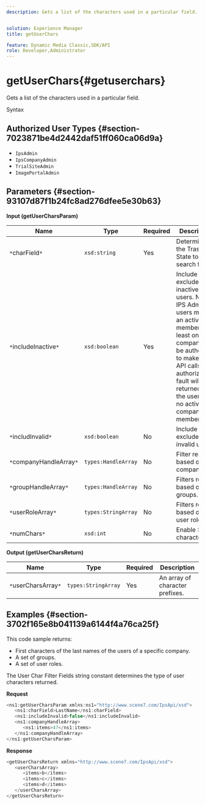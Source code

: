 ```yaml
---
description: Gets a list of the characters used in a particular field.


solution: Experience Manager
title: getUserChars

feature: Dynamic Media Classic,SDK/API
role: Developer,Administrator
---
```


# getUserChars{#getuserchars}

Gets a list of the characters used in a particular field.

 Syntax 

## Authorized User Types {#section-7023871be4d2442daf51ff060ca06d9a}

* `IpsAdmin` 
* `IpsCompanyAdmin` 
* `TrialSiteAdmin` 
* `ImagePortalAdmin`

## Parameters {#section-93107d87f1b24fc8ad276dfee5e30b63}

**Input (getUserCharsParam)** 

|  Name  | Type  | Required  | Description  |
|---|---|---|---|
|  `*`charField`*`  | `xsd:string`  | Yes  | Determines the Trash State to search for.  |
|  `*`includeInactive`*`  | `xsd:boolean`  | Yes  | Include or exclude inactive users. Non-IPS Admin users must be an active member of at least one company to be authorized to make any API calls. An authorization fault will be returned if the user has no active company memberships.  |
|  `*`includInvalid`*`  | `xsd:boolean`  | No  | Include or exclude invalid users.  |
|  `*`companyHandleArray`*`  | `types:HandleArray`  | No  | Filter results based on company.  |
|  `*`groupHandleArray`*`  | `types:HandleArray`  | No  | Filters results based on groups.  |
|  `*`userRoleArray`*`  | `types:StringArray`  | No  | Filters results based on user role.  |
|  `*`numChars`*`  | `xsd:int`  | No  | Enable >1 character.  |

**Output (getUserCharsReturn)** 

|  Name  | Type  | Required  | Description  |
|---|---|---|---|
|  `*`userCharsArray`*`  | `types:StringArray`  | Yes  | An array of character prefixes.  |

## Examples {#section-3702f165e8b041139a6144f4a76ca25f}

This code sample returns:

* First characters of the last names of the users of a specific company. 
* A set of groups. 
* A set of user roles.

The User Char Filter Fields string constant determines the type of user characters returned.

**Request** 

```java
<ns1:getUserCharsParam xmlns:ns1="http://www.scene7.com/IpsApi/xsd">
   <ns1:charField>LastName</ns1:charField>
   <ns1:includeInvalid>false</ns1:includeInvalid>
   <ns1:companyHandleArray>
      <ns1:items>47</ns1:items>
   </ns1:companyHandleArray>
</ns1:getUserCharsParam>
```

**Response** 

```java
<getUserCharsReturn xmlns="http://www.scene7.com/IpsApi/xsd">
   <userCharsArray>
      <items>b</items>
      <items>c</items>
      <items>d</items>
   </userCharsArray>
</getUserCharsReturn>
```

